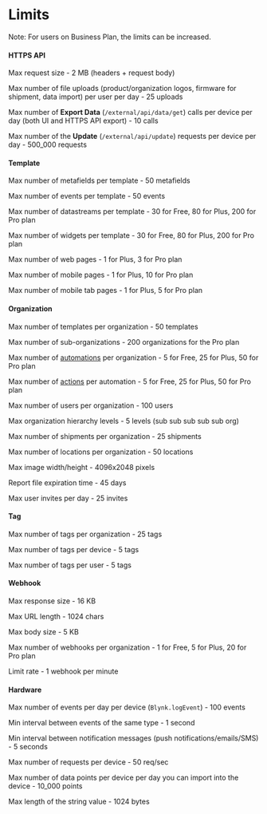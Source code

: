 # Limits

Note: For users on Business Plan, the limits can be increased.



#### HTTPS API

Max request size - 2 MB (headers + request body)

Max number of file uploads (product/organization logos, firmware for shipment, data import) per user per day - 25 uploads

Max number of **Export Data** (`/external/api/data/get`) calls per device per day (both UI and HTTPS API export) - 10 calls

Max number of the **Update**  (`/external/api/update`)  requests per device per day - 500\_000 requests



#### Template

Max number of metafields per template - 50 metafields

Max number of events per template - 50 events

Max number of datastreams per template - 30 for Free, 80 for Plus, 200 for Pro plan

Max number of widgets per template - 30 for Free, 80 for Plus, 200 for Pro plan

Max number of web pages - 1 for Plus, 3 for Pro plan

Max number of mobile pages - 1 for Plus, 10 for Pro plan

Max number of mobile tab pages - 1 for Plus, 5 for Pro plan



#### Organization

Max number of templates per organization - 50 templates

Max number of sub-organizations - 200 organizations for the Pro plan

Max number of [automations](../concepts/automations.md) per organization - 5 for Free, 25 for Plus, 50 for Pro plan

Max number of [actions](../concepts/automations.md#actions) per automation - 5 for Free, 25 for Plus, 50 for Pro plan

Max number of users per organization - 100 users

Max organization hierarchy levels - 5 levels (sub sub sub sub sub org)

Max number of shipments per organization  - 25 shipments

Max number of locations per organization - 50 locations

Max image width/height - 4096x2048 pixels

Report file expiration time - 45 days

Max user invites per day - 25 invites



#### Tag

Max number of tags per organization  - 25 tags

Max number of tags per device - 5 tags

Max number of tags per user - 5 tags



#### Webhook

Max response size - 16 KB

Max URL length - 1024 chars

Max body size - 5 KB

Max number of webhooks per organization  - 1 for Free, 5 for Plus, 20 for Pro plan

Limit rate - 1 webhook per minute



#### Hardware

Max number of events per day per device (`Blynk.logEvent`) - 100 events

Min interval between events of the same type - 1 second

Min interval between notification messages (push notifications/emails/SMS) - 5 seconds

Max number of requests per device - 50 req/sec

Max number of data points per device per day you can import into the device - 10\_000 points

Max length of the string value - 1024 bytes

























